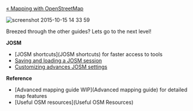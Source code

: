[« Mapping with OpenStreetMap](https://github.com/mapbox/mapping/wiki/Mapping-with-OpenStreetMap)

![screenshot 2015-10-15 14 33 59](https://cloud.githubusercontent.com/assets/126868/10509319/cb751e02-7349-11e5-87c4-7c97146974df.png)

Breezed through the other guides? Lets go to the next level!

**JOSM**
- [JOSM shortcuts](JOSM shortcuts) for faster access to tools
- [Saving and loading a JOSM session](https://github.com/mapbox/mapping/wiki/Saving-and-loading-a-JOSM-session)
- [Customizing advances JOSM settings]()

**Reference**
- [Advanced mapping guide WIP](Advanced mapping guide) for detailed map features
- [Useful OSM resources](Useful OSM Resources)